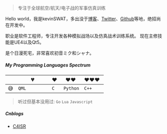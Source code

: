 > 专注于全球航空/航天/电子战的军事仿真训练

Hello world，我是kevinSWAT，多出没于[博客](https://kevinswat.github.io)、[Twitter](https://twitter.com/voidmarksman/)、[Github](http://github.com/kevinswat)等地，绝招尚在开发中。

职业是软件工程师，专注开发各种模拟战场以及仿真战术训练系统。
现在主修技能是UE4以及Qt5。

是个日漫死宅，非常喜欢初音ミク和シャナ。

##### My Programming Languages Spectrum

|     | 💔️           | ❤️ ️                                          | ❤️❤️ ️                                          | ❤️❤️❤️ ️                                      |
| --- | ------------- | --------------------------------------------- | ----------------------------------------------- | --------------------------------------------- |
| 😅  | `QML        ` |    `C`            | `Python`                          |  `C++`                        |

> 听过但基本没用过:  `Go`  `Lua` `Javascript`

##### Cnblogs

- [C4ISR](https://www.cnblogs.com/c4isr)
